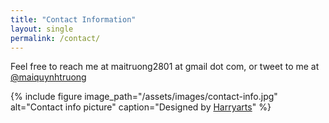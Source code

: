 ```yaml
---
title: "Contact Information"
layout: single
permalink: /contact/
---
```


Feel free to reach me at maitruong2801 at gmail dot com, or tweet to me at [@maiquynhtruong](https://twitter.com/maiquynhtruong)

{% include figure image_path="/assets/images/contact-info.jpg" alt="Contact info picture" caption="Designed by [Harryarts](https://www.freepik.com/free-vector/blue-social-media-icons_1105196.htm)" %}
